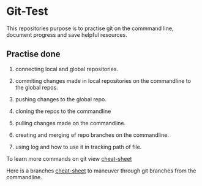# Git-Test

This repositories purpose is to practise git on the commmand line, document progress and save helpful resources.

## Practise done 

1. connecting local and global repositories.

2. commiting changes made in local repositories on the commandline to the global repos.

3. pushing changes to the global repo.

4. cloning the repos to the commandline

5. pulling changes made on the commandline.

6. creating and merging of repo branches on the commandline.

7. using log and how to use it in tracking path of file.


To learn more commands on git view [cheat-sheet](https://education.github.com/git-cheat-sheet-education.pdf)

Here is a branches [cheat-sheet](https://devhints.io/git-branch) to maneuver through git branches from the commandline.
